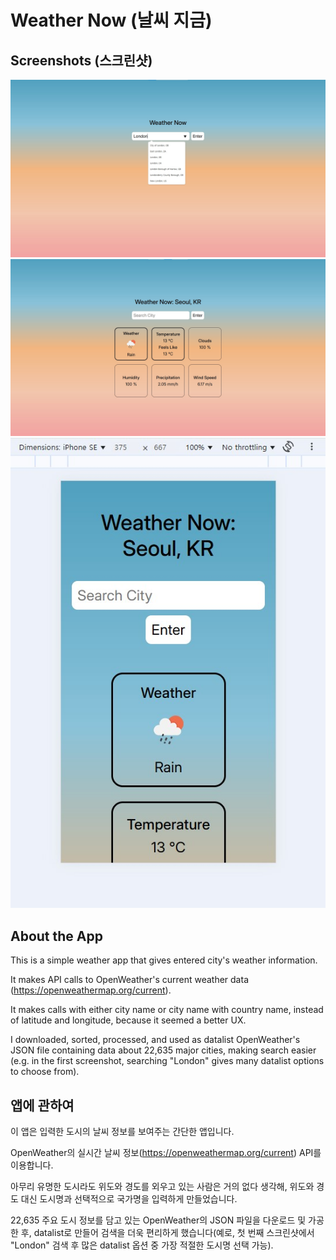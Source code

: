 # Weather Now (날씨 지금)

## Screenshots (스크린샷)

![weather now screenshot #1](screenshots/weather-now-screenshot1.jpg)
![weather now screenshot #2](screenshots/weather-now-screenshot2.jpg)
![weather now screenshot #3 - responsive](screenshots/weather-now-screenshot3-responsive.jpg)

## About the App

This is a simple weather app that gives entered city's weather information.

It makes API calls to OpenWeather's current weather data (https://openweathermap.org/current).

It makes calls with either city name or city name with country name, instead of latitude and longitude, because it seemed a better UX.

I downloaded, sorted, processed, and used as datalist OpenWeather's JSON file containing data about 22,635 major cities, making search easier (e.g. in the first screenshot, searching "London" gives many datalist options to choose from).

## 앱에 관하여

이 앱은 입력한 도시의 날씨 정보를 보여주는 간단한 앱입니다.

OpenWeather의 실시간 날씨 정보(https://openweathermap.org/current) API를 이용합니다.

아무리 유명한 도시라도 위도와 경도를 외우고 있는 사람은 거의 없다 생각해, 위도와 경도 대신 도시명과 선택적으로 국가명을 입력하게 만들었습니다.

22,635 주요 도시 정보를 담고 있는 OpenWeather의 JSON 파일을 다운로드 및 가공한 후, datalist로 만들어 검색을 더욱 편리하게 했습니다(예로, 첫 번째 스크린샷에서 "London" 검색 후 많은 datalist 옵션 중 가장 적절한 도시명 선택 가능).
